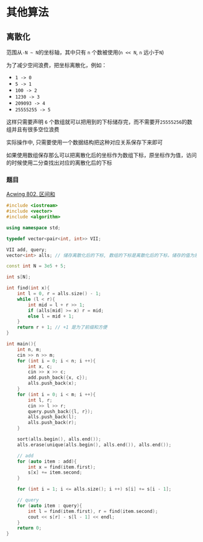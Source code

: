 # 其他算法

## 离散化

范围从`-N ~ N`的坐标轴，其中只有 `n` 个数被使用(`n << N`, `n` 远小于`N`)

为了减少空间浪费，把坐标离散化，例如：

- `1 -> 0`
- `5 -> 1`
- `100 -> 2`
- `1230 -> 3`
- `209093 -> 4`
- `25555255 -> 5`

这样只需要声明 `6` 个数组就可以把用到的下标储存完，而不需要开`25555256`的数组并且有很多空位浪费

实际操作中, 只需要使用一个数据结构把这种对应关系保存下来即可

如果使用数组保存那么可以把离散化后的坐标作为数组下标，原坐标作为值，访问的时候使用二分查找出对应的离散化后的下标

### 题目

[Acwing 802. 区间和](https://www.acwing.com/problem/content/804/)

```cpp
#include <iostream>
#include <vector>
#include <algorithm>

using namespace std;

typedef vector<pair<int, int>> VII;

VII add, query;
vector<int> alls; // 储存离散化后的下标, 数组的下标是离散化后的下标，储存的值为原来的坐标

const int N = 3e5 + 5;

int s[N];

int find(int x){
    int l = 0, r = alls.size() - 1;
    while (l < r){
        int mid = l + r >> 1;
        if (alls[mid] >= x) r = mid;
        else l = mid + 1;
    }
    return r + 1; // +1 是为了前缀和方便
}

int main(){
    int n, m;
    cin >> n >> m;
    for (int i = 0; i < n; i ++){
        int x, c;
        cin >> x >> c;
        add.push_back({x, c});
        alls.push_back(x);
    }
    for (int i = 0; i < m; i ++){
        int l, r;
        cin >> l >> r;
        query.push_back({l, r});
        alls.push_back(l);
        alls.push_back(r);
    }

    sort(alls.begin(), alls.end());
    alls.erase(unique(alls.begin(), alls.end()), alls.end());

    // add
    for (auto item : add){
        int x = find(item.first);
        s[x] += item.second;
    }

    for (int i = 1; i <= alls.size(); i ++) s[i] += s[i - 1];

    // query
    for (auto item : query){
        int l = find(item.first), r = find(item.second);
        cout << s[r] - s[l - 1] << endl;
    }
    return 0;
}
```
